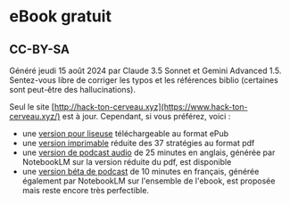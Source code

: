 # eBook gratuit
## CC-BY-SA

Généré jeudi 15 août 2024 par Claude 3.5 Sonnet et Gemini Advanced 1.5.
Sentez-vous libre de corriger les typos et les références biblio (certaines sont peut-être des hallucinations).

Seul le site [http://hack-ton-cerveau.xyz](https://www.hack-ton-cerveau.xyz/) est à jour. Cependant, si vous préférez, voici :
- une [version pour liseuse](https://chamblandes.education/hack-ton-cerveau.epub) téléchargeable au format ePub 
- une [version imprimable](https://chamblandes.education/hack-ton-cerveau.pdf) réduite des 37 stratégies au format pdf 
- une [version de podcast audio](https://notebooklm.google.com/notebook/1a9b24ee-50f6-4d47-98c4-04b366b4faef/audio) de 25 minutes en anglais, générée par NotebookLM sur la version réduite du pdf, est disponible
- une [version béta de podcast](https://notebooklm.google.com/notebook/13e1e029-3426-449c-9c56-7d33c7bc26ad/audio) de 10 minutes en français, générée également par NotebookLM sur l'ensemble de l'ebook, est proposée mais reste encore très perfectible.

